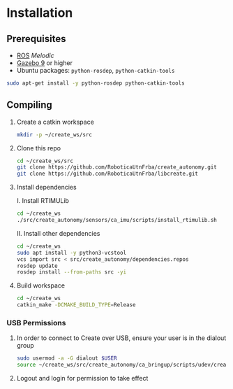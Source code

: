 # Installation

## Prerequisites

* [ROS](http://wiki.ros.org/ROS/Installation) _Melodic_
* [Gazebo 9](http://gazebosim.org/tutorials?cat=install&tut=install_ubuntu&ver=9.0#Alternativeinstallation:step-by-step) or higher
* Ubuntu packages: `python-rosdep`, `python-catkin-tools`

``` bash
sudo apt-get install -y python-rosdep python-catkin-tools
```

## Compiling

1. Create a catkin workspace

    ``` bash
    mkdir -p ~/create_ws/src
    ```

2. Clone this repo

    ``` bash
    cd ~/create_ws/src
    git clone https://github.com/RoboticaUtnFrba/create_autonomy.git
    git clone https://github.com/RoboticaUtnFrba/libcreate.git
    ```

3. Install dependencies

    I. Install RTIMULib

    ```bash
    cd ~/create_ws
    ./src/create_autonomy/sensors/ca_imu/scripts/install_rtimulib.sh
    ```

    II. Install other dependencies

    ``` bash
    cd ~/create_ws
    sudo apt install -y python3-vcstool
    vcs import src < src/create_autonomy/dependencies.repos
    rosdep update
    rosdep install --from-paths src -yi
    ```

4. Build workspace

    ``` bash
    cd ~/create_ws
    catkin_make -DCMAKE_BUILD_TYPE=Release
    ```

### USB Permissions

1. In order to connect to Create over USB, ensure your user is in the dialout group

    ``` bash
    sudo usermod -a -G dialout $USER
    source ~/create_ws/src/create_autonomy/ca_bringup/scripts/udev/create_rules.sh
    ```

2. Logout and login for permission to take effect
